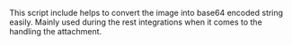 This script include helps to convert the image into base64 encoded string easily. Mainly used during the rest integrations when it comes to the handling the attachment.
